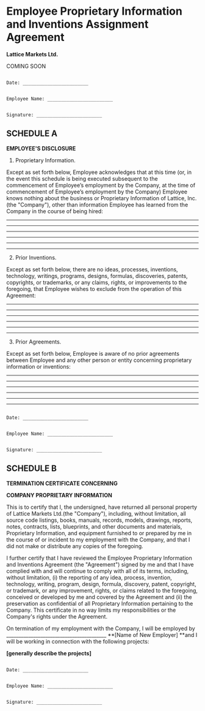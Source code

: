 # Employee Proprietary Information and Inventions Assignment Agreement

**Lattice Markets Ltd.**

COMING SOON


```

Date: ________________________


Employee Name: ________________________


Signature: ________________________

```
## **SCHEDULE A**

**EMPLOYEE'S DISCLOSURE**

1.	Proprietary Information.

Except as set forth below, Employee acknowledges that at this time (or, in the event this schedule is being executed subsequent to the commencement of Employee’s employment by the Company, at the time of commencement of Employee’s employment by the Company) Employee knows nothing about the business or Proprietary Information of Lattice, Inc. (the "Company"), other than information Employee has learned from the Company in the course of being hired:  	

***
***
***
***
***
***

2.	Prior Inventions.  

Except as set forth below, there are no ideas, processes, inventions, technology, writings, programs, designs, formulas, discoveries, patents, copyrights, or trademarks, or any claims, rights, or improvements to the foregoing, that Employee wishes to exclude from the operation of this Agreement: 	

***
***
***
***
***
***

3.	Prior Agreements.  

Except as set forth below, Employee is aware of no prior agreements between Employee and any other person or entity concerning proprietary information or inventions:

***
***
***
***
***
***

```

Date: ________________________


Employee Name: ________________________


Signature: ________________________

```
## **SCHEDULE B**

**TERMINATION CERTIFICATE CONCERNING**

**COMPANY PROPRIETARY INFORMATION**

This is to certify that I, the undersigned, have returned all personal property of Lattice Markets Ltd.(the "Company"), including, without limitation, all source code listings, books, manuals, records, models, drawings, reports, notes, contracts, lists, blueprints, and other documents and materials, Proprietary Information, and equipment furnished to or prepared by me in the course of or incident to my employment with the Company, and that I did not make or distribute any copies of the foregoing.

I further certify that I have reviewed the Employee Proprietary Information and Inventions Agreement (the "Agreement") signed by me and that I have complied with and will continue to comply with all of its terms, including, without limitation, (i) the reporting of any idea, process, invention, technology, writing, program, design, formula, discovery, patent, copyright, or trademark, or any improvement, rights, or claims related to the foregoing, conceived or developed by me and covered by the Agreement and (ii) the preservation as confidential of all Proprietary Information pertaining to the Company.  This certificate in no way limits my responsibilities or the Company's rights under the Agreement.  

On termination of my employment with the Company, I will be employed by _________________________________________  **[Name of New Employer] **and I will be working in connection with the following projects:  

**[generally describe the projects]**



```

Date: ________________________


Employee Name: ________________________


Signature: ________________________

```
